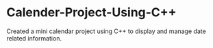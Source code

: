 # Calender-Project-Using-C++
Created a mini calendar project using C++ to display and manage date related information.

